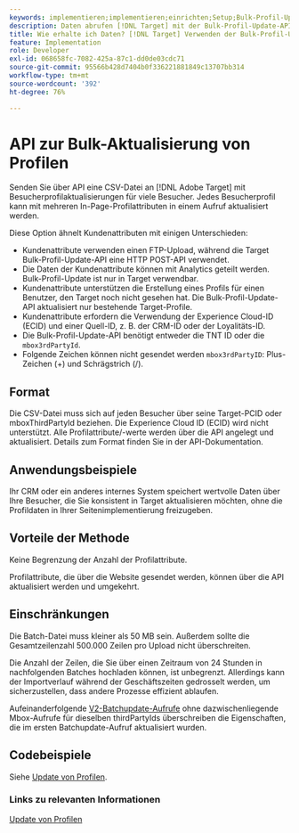 ```yaml
---
keywords: implementieren;implementieren;einrichten;Setup;Bulk-Profil-Update
description: Daten abrufen [!DNL Target] mit der Bulk-Profil-Update-API.
title: Wie erhalte ich Daten? [!DNL Target] Verwenden der Bulk-Profil-Update-API?
feature: Implementation
role: Developer
exl-id: 068658fc-7082-425a-87c1-dd0de03cdc71
source-git-commit: 95566b428d7404b0f336221881849c13707bb314
workflow-type: tm+mt
source-wordcount: '392'
ht-degree: 76%

---
```


# API zur Bulk-Aktualisierung von Profilen

Senden Sie über API eine CSV-Datei an [!DNL Adobe Target] mit Besucherprofilaktualisierungen für viele Besucher. Jedes Besucherprofil kann mit mehreren In-Page-Profilattributen in einem Aufruf aktualisiert werden.

Diese Option ähnelt Kundenattributen mit einigen Unterschieden:

* Kundenattribute verwenden einen FTP-Upload, während die Target Bulk-Profil-Update-API eine HTTP POST-API verwendet.
* Die Daten der Kundenattribute können mit Analytics geteilt werden. Bulk-Profil-Update ist nur in Target verwendbar.
* Kundenattribute unterstützen die Erstellung eines Profils für einen Benutzer, den Target noch nicht gesehen hat. Die Bulk-Profil-Update-API aktualisiert nur bestehende Target-Profile.
* Kundenattribute erfordern die Verwendung der Experience Cloud-ID (ECID) und einer Quell-ID, z. B. der CRM-ID oder der Loyalitäts-ID.
* Die Bulk-Profil-Update-API benötigt entweder die TNT ID oder die `mbox3rdPartyId`.
* Folgende Zeichen können nicht gesendet werden `mbox3rdPartyID`: Plus-Zeichen (+) und Schrägstrich (/).

## Format

Die CSV-Datei muss sich auf jeden Besucher über seine Target-PCID oder mboxThirdPartyId beziehen. Die Experience Cloud ID (ECID) wird nicht unterstützt. Alle Profilattribute/-werte werden über die API angelegt und aktualisiert. Details zum Format finden Sie in der API-Dokumentation.

## Anwendungsbeispiele

Ihr CRM oder ein anderes internes System speichert wertvolle Daten über Ihre Besucher, die Sie konsistent in Target aktualisieren möchten, ohne die Profildaten in Ihrer Seitenimplementierung freizugeben.

## Vorteile der Methode

Keine Begrenzung der Anzahl der Profilattribute.

Profilattribute, die über die Website gesendet werden, können über die API aktualisiert werden und umgekehrt.

## Einschränkungen

Die Batch-Datei muss kleiner als 50 MB sein. Außerdem sollte die Gesamtzeilenzahl 500.000 Zeilen pro Upload nicht überschreiten.

Die Anzahl der Zeilen, die Sie über einen Zeitraum von 24 Stunden in nachfolgenden Batches hochladen können, ist unbegrenzt. Allerdings kann der Importverlauf während der Geschäftszeiten gedrosselt werden, um sicherzustellen, dass andere Prozesse effizient ablaufen.

Aufeinanderfolgende [V2-Batchupdate-Aufrufe](https://developers.adobetarget.com/api/#updating-profiles) ohne dazwischenliegende Mbox-Aufrufe für dieselben thirdPartyIds überschreiben die Eigenschaften, die im ersten Batchupdate-Aufruf aktualisiert wurden.

## Codebeispiele

Siehe [Update von Profilen](https://developers.adobetarget.com/api/#updating-profiles).

### Links zu relevanten Informationen

[Update von Profilen](https://developers.adobetarget.com/api/#updating-profiles)
